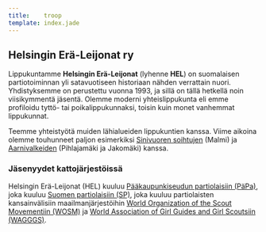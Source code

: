 ```yaml
---
title:    troop
template: index.jade
---
```


## Helsingin Erä-Leijonat ry

Lippukuntamme **Helsingin Erä-Leijonat** (lyhenne **HEL**) on suomalaisen partiotoiminnan yli satavuotiseen historiaan nähden verrattain nuori. Yhdistyksemme on perustettu vuonna 1993, ja sillä on tällä hetkellä noin viisikymmentä jäsentä. Olemme moderni yhteislippukunta eli emme profiloidu tyttö- tai poikalippukunnaksi, toisin kuin monet vanhemmat lippukunnat.

Teemme yhteistyötä muiden lähialueiden lippukuntien kanssa. Viime aikoina olemme touhunneet paljon esimerkiksi [Sinivuoren soihtujen](http://www.soihdut.net) (Malmi) ja [Aarnivalkeiden](http://www.aarnivalkeat.fi) (Pihlajamäki ja Jakomäki) kanssa.

### Jäsenyydet kattojärjestöissä

Helsingin Erä-Leijonat (HEL) kuuluu [Pääkaupunkiseudun partiolaisiin (PäPa)](https://www.paakaupunkiseudunpartiolaiset.fi), joka kuuluu [Suomen partiolaisiin (SP)](https://www.partio.fi/), joka kuuluu partiolaisten kansainvälisiin maailmanjärjestöihin [World Organization of the Scout Movementiin (WOSM)](https://www.scout.org/) ja [World Association of Girl Guides and Girl Scoutsiin (WAGGGS)](https://www.wagggs.org/).
